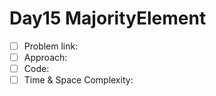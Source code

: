 # Day15 MajorityElement

- [ ] Problem link: 
- [ ] Approach:
- [ ] Code:
- [ ] Time & Space Complexity:
